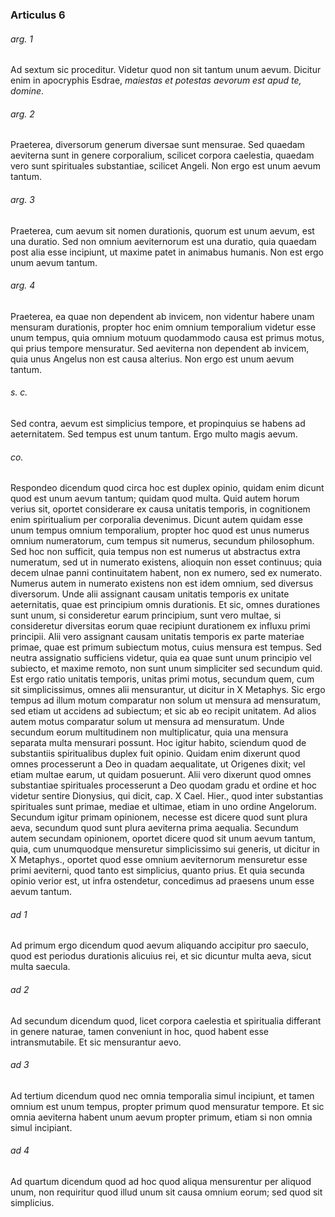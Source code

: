 ### Articulus 6

###### arg. 1
Ad sextum sic proceditur. Videtur quod non sit tantum unum aevum. Dicitur enim in apocryphis Esdrae, *maiestas et potestas aevorum est apud te, domine*.

###### arg. 2
Praeterea, diversorum generum diversae sunt mensurae. Sed quaedam aeviterna sunt in genere corporalium, scilicet corpora caelestia, quaedam vero sunt spirituales substantiae, scilicet Angeli. Non ergo est unum aevum tantum.

###### arg. 3
Praeterea, cum aevum sit nomen durationis, quorum est unum aevum, est una duratio. Sed non omnium aeviternorum est una duratio, quia quaedam post alia esse incipiunt, ut maxime patet in animabus humanis. Non est ergo unum aevum tantum.

###### arg. 4
Praeterea, ea quae non dependent ab invicem, non videntur habere unam mensuram durationis, propter hoc enim omnium temporalium videtur esse unum tempus, quia omnium motuum quodammodo causa est primus motus, qui prius tempore mensuratur. Sed aeviterna non dependent ab invicem, quia unus Angelus non est causa alterius. Non ergo est unum aevum tantum.

###### s. c.
Sed contra, aevum est simplicius tempore, et propinquius se habens ad aeternitatem. Sed tempus est unum tantum. Ergo multo magis aevum.

###### co.
Respondeo dicendum quod circa hoc est duplex opinio, quidam enim dicunt quod est unum aevum tantum; quidam quod multa. Quid autem horum verius sit, oportet considerare ex causa unitatis temporis, in cognitionem enim spiritualium per corporalia devenimus. Dicunt autem quidam esse unum tempus omnium temporalium, propter hoc quod est unus numerus omnium numeratorum, cum tempus sit numerus, secundum philosophum. Sed hoc non sufficit, quia tempus non est numerus ut abstractus extra numeratum, sed ut in numerato existens, alioquin non esset continuus; quia decem ulnae panni continuitatem habent, non ex numero, sed ex numerato. Numerus autem in numerato existens non est idem omnium, sed diversus diversorum. Unde alii assignant causam unitatis temporis ex unitate aeternitatis, quae est principium omnis durationis. Et sic, omnes durationes sunt unum, si consideretur earum principium, sunt vero multae, si consideretur diversitas eorum quae recipiunt durationem ex influxu primi principii. Alii vero assignant causam unitatis temporis ex parte materiae primae, quae est primum subiectum motus, cuius mensura est tempus. Sed neutra assignatio sufficiens videtur, quia ea quae sunt unum principio vel subiecto, et maxime remoto, non sunt unum simpliciter sed secundum quid. Est ergo ratio unitatis temporis, unitas primi motus, secundum quem, cum sit simplicissimus, omnes alii mensurantur, ut dicitur in X Metaphys. Sic ergo tempus ad illum motum comparatur non solum ut mensura ad mensuratum, sed etiam ut accidens ad subiectum; et sic ab eo recipit unitatem. Ad alios autem motus comparatur solum ut mensura ad mensuratum. Unde secundum eorum multitudinem non multiplicatur, quia una mensura separata multa mensurari possunt. Hoc igitur habito, sciendum quod de substantiis spiritualibus duplex fuit opinio. Quidam enim dixerunt quod omnes processerunt a Deo in quadam aequalitate, ut Origenes dixit; vel etiam multae earum, ut quidam posuerunt. Alii vero dixerunt quod omnes substantiae spirituales processerunt a Deo quodam gradu et ordine et hoc videtur sentire Dionysius, qui dicit, cap. X Cael. Hier., quod inter substantias spirituales sunt primae, mediae et ultimae, etiam in uno ordine Angelorum. Secundum igitur primam opinionem, necesse est dicere quod sunt plura aeva, secundum quod sunt plura aeviterna prima aequalia. Secundum autem secundam opinionem, oportet dicere quod sit unum aevum tantum, quia, cum unumquodque mensuretur simplicissimo sui generis, ut dicitur in X Metaphys., oportet quod esse omnium aeviternorum mensuretur esse primi aeviterni, quod tanto est simplicius, quanto prius. Et quia secunda opinio verior est, ut infra ostendetur, concedimus ad praesens unum esse aevum tantum.

###### ad 1
Ad primum ergo dicendum quod aevum aliquando accipitur pro saeculo, quod est periodus durationis alicuius rei, et sic dicuntur multa aeva, sicut multa saecula.

###### ad 2
Ad secundum dicendum quod, licet corpora caelestia et spiritualia differant in genere naturae, tamen conveniunt in hoc, quod habent esse intransmutabile. Et sic mensurantur aevo.

###### ad 3
Ad tertium dicendum quod nec omnia temporalia simul incipiunt, et tamen omnium est unum tempus, propter primum quod mensuratur tempore. Et sic omnia aeviterna habent unum aevum propter primum, etiam si non omnia simul incipiant.

###### ad 4
Ad quartum dicendum quod ad hoc quod aliqua mensurentur per aliquod unum, non requiritur quod illud unum sit causa omnium eorum; sed quod sit simplicius.

